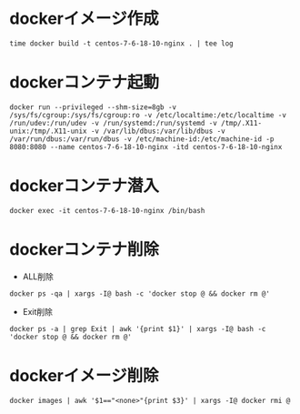 # dockerイメージ作成
```
time docker build -t centos-7-6-18-10-nginx . | tee log
```

# dockerコンテナ起動
```
docker run --privileged --shm-size=8gb -v /sys/fs/cgroup:/sys/fs/cgroup:ro -v /etc/localtime:/etc/localtime -v /run/udev:/run/udev -v /run/systemd:/run/systemd -v /tmp/.X11-unix:/tmp/.X11-unix -v /var/lib/dbus:/var/lib/dbus -v /var/run/dbus:/var/run/dbus -v /etc/machine-id:/etc/machine-id -p 8080:8080 --name centos-7-6-18-10-nginx -itd centos-7-6-18-10-nginx
```

# dockerコンテナ潜入
```
docker exec -it centos-7-6-18-10-nginx /bin/bash
```

# dockerコンテナ削除

- ALL削除

```
docker ps -qa | xargs -I@ bash -c 'docker stop @ && docker rm @'
```

- Exit削除

```
docker ps -a | grep Exit | awk '{print $1}' | xargs -I@ bash -c 'docker stop @ && docker rm @'
```

# dockerイメージ削除
```
docker images | awk '$1=="<none>"{print $3}' | xargs -I@ docker rmi @
```
